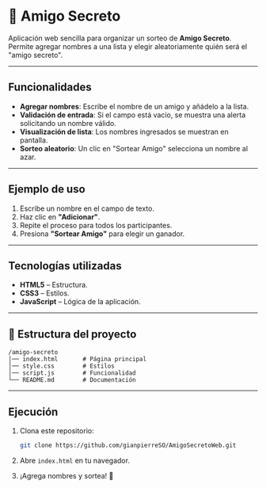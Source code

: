 # 🎁 Amigo Secreto

Aplicación web sencilla para organizar un sorteo de **Amigo Secreto**.
Permite agregar nombres a una lista y elegir aleatoriamente quién será el "amigo secreto".

---

## Funcionalidades

* **Agregar nombres**: Escribe el nombre de un amigo y añádelo a la lista.
* **Validación de entrada**: Si el campo está vacío, se muestra una alerta solicitando un nombre válido.
* **Visualización de lista**: Los nombres ingresados se muestran en pantalla.
* **Sorteo aleatorio**: Un clic en "Sortear Amigo" selecciona un nombre al azar.

---

## Ejemplo de uso

1. Escribe un nombre en el campo de texto.
2. Haz clic en **"Adicionar"**.
3. Repite el proceso para todos los participantes.
4. Presiona **"Sortear Amigo"** para elegir un ganador.

---

## Tecnologías utilizadas

* **HTML5** – Estructura.
* **CSS3** – Estilos.
* **JavaScript** – Lógica de la aplicación.

---

## 📂 Estructura del proyecto

```
/amigo-secreto
│── index.html       # Página principal
│── style.css        # Estilos
│── script.js        # Funcionalidad
└── README.md        # Documentación
```

---

## Ejecución

1. Clona este repositorio:

   ```bash
   git clone https://github.com/gianpierreSO/AmigoSecretoWeb.git
   ```

2. Abre `index.html` en tu navegador.

3. ¡Agrega nombres y sortea! 🎉


